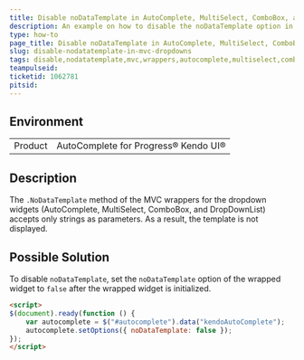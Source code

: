 ```yaml
---
title: Disable noDataTemplate in AutoComplete, MultiSelect, ComboBox, and DropDownList for MVC
description: An example on how to disable the noDataTemplate option in the UI for MVC AutoComplete, MultiSelect, ComboBox, and DropDownList wrappers.
type: how-to
page_title: Disable noDataTemplate in AutoComplete, MultiSelect, ComboBox or DropDownList for MVC
slug: disable-nodatatemplate-in-mvc-dropdowns
tags: disable,nodatatemplate,mvc,wrappers,autocomplete,multiselect,combobox,dropdownlist
teampulseid:
ticketid: 1062781
pitsid:
---
```


## Environment

<table>
 <tr>
  <td>Product</td>
  <td>AutoComplete for Progress® Kendo UI®</td>
 </tr>
</table>

## Description

The `.NoDataTemplate` method of the MVC wrappers for the dropdown widgets (AutoComplete, MultiSelect, ComboBox, and DropDownList) accepts only strings as parameters. As a result, the template is not displayed.

## Possible Solution

To disable `noDataTemplate`, set the `noDataTemplate` option of the wrapped widget to `false` after the wrapped widget is initialized.

```html
<script>
$(document).ready(function () {
    var autocomplete = $("#autocomplete").data("kendoAutoComplete");
    autocomplete.setOptions({ noDataTemplate: false });
});
</script>
```
